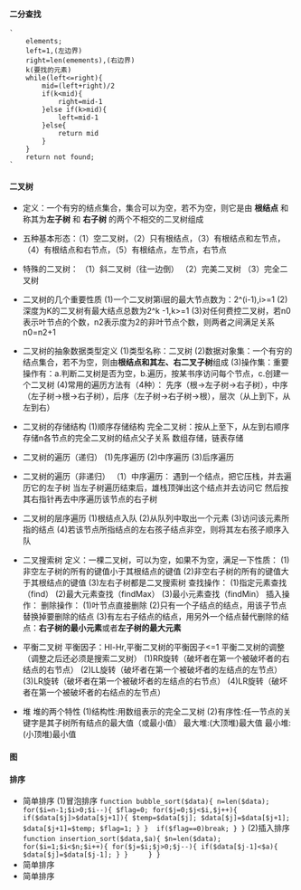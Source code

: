 #### 二分查找
    `
        elements;
        left=1,(左边界)
        right=len(emements),(右边界)
        k(要找的元素)
        while(left<=right){
            mid=(left+right)/2
            if(k<mid){
                right=mid-1
            }else if(k>mid){
                left=mid-1
            }else{
                return mid
            }
        }
        return not found;
    `
#### 二叉树
- 定义：一个有穷的结点集合，集合可以为空，若不为空，则它是由 **根结点**  和称其为**左子树** 和 **右子树** 的两个不相交的二叉树组成  

- 五种基本形态：（1）空二叉树，（2）只有根结点，（3）有根结点和左节点，（4）有根结点和右节点，（5）有根结点，左节点，右节点

- 特殊的二叉树：
（1）斜二叉树（往一边倒）
（2）完美二叉树
（3）完全二叉树

- 二叉树的几个重要性质
(1)一个二叉树第i层的最大节点数为：2^(i-1),i>=1
(2)深度为K的二叉树有最大结点总数为2^k -1,k>=1
(3)对任何费控二叉树，若n0表示叶节点的个数，n2表示度为2的非叶节点个数，则两者之间满足关系n0=n2+1

- 二叉树的抽象数据类型定义
(1)类型名称：二叉树
(2)数据对象集：一个有穷的结点集合，若不为空，则由**根结点和其左、右二叉子树**组成
(3)操作集：重要操作有：a.判断二叉树是否为空，b.遍历，按某书序访问每个节点，c.创建一个二叉树
(4)常用的遍历方法有（4种）：
先序（根->左子树->右子树），中序（左子树->根->右子树），后序（左子树->右子树->根），层次（从上到下，从左到右）

- 二叉树的存储结构
(1)顺序存储结构
    完全二叉树：按从上至下，从左到右顺序存储n各节点的完全二叉树的结点父子关系
    数组存储，链表存储

- 二叉树的遍历（递归）
(1)先序遍历
(2)中序遍历
(3)后序遍历
- 二叉树的遍历（非递归）
（1）中序遍历：
    遇到一个结点，把它压栈，并去遍历它的左子树
    当左子树遍历结束后，雄栈顶弹出这个结点并去访问它
    然后按其右指针再去中序遍历该节点的右子树
- 二叉树的层序遍历
(1)根结点入队
(2)从队列中取出一个元素
(3)访问该元素所指的结点
(4)若该节点所指结点的左右孩子结点非空，则将其左右孩子顺序入队

- 二叉搜索树
定义：一棵二叉树，可以为空，如果不为空，满足一下性质：
    (1)非空左子树的所有的键值小于其根结点的键值
    (2)非空右子树的所有的键值大于其根结点的键值
    (3)左右子树都是二叉搜索树
查找操作：
    (1)指定元素查找（find）
    (2)最大元素查找（findMax）
    (3)最小元素查找（findMin）
插入操作：
删除操作：
    (1)叶节点直接删除
    (2)只有一个子结点的结点，用该子节点替换掉要删除的结点
    (3)有左右子结点的结点，用另外一个结点替代删除的结点：**右子树的最小元素**或者**左子树的最大元素**

- 平衡二叉树
 平衡因子：Hl-Hr,平衡二叉树的平衡因子<=1
 平衡二叉树的调整（调整之后还必须是搜索二叉树）
 (1)RR旋转（破坏者在第一个被破坏者的右结点的右节点）
 (2)LL旋转（破坏者在第一个被破坏者的左结点的左节点）
 (3)LR旋转（破坏者在第一个被破坏者的左结点的右节点）
 (4)LR旋转（破坏者在第一个被破坏者的右结点的左节点）

- 堆
堆的两个特性
    (1)结构性:用数组表示的完全二叉树
    (2)有序性:任一节点的关键字是其子树所有结点的最大值（或最小值）
        最大堆:(大顶堆)最大值
        最小堆:(小顶堆)最小值

#### 图

#### 排序
- 简单排序
    (1)冒泡排序
    `
    function bubble_sort($data){
        n=len($data);
        for($i=n-1;$i>0;$i--){
            $flag=0;
            for($j=0;$j<$i,$j++){
                if($data[$j]>$data[$j+1]){
                    $temp=$data[$j];
                    $data[$j]=$data[$j+1];
                    $data[$j+1]=$temp;
                    $flag=1;
                }
            } 
            if($flag==0)break;
        }
    }
    `
    (2)插入排序
    `
    function insertion_sort($data,$a){
        $n=len($data);
        for($i=1;$i<$n;$i++){
            for($j=$i;$j>0;$j--){
                if($data[$j-1]<$a){
                    $data[$j]=$data[$j-1];
                }
            }    
        }
    }
    `
- 简单排序
- 简单排序




